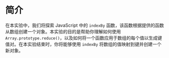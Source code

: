 # 简介

在本实验中，我们将探索 JavaScript 中的 `indexBy` 函数，该函数根据提供的函数从数组创建一个对象。本实验的目的是帮助你理解如何使用 `Array.prototype.reduce()`，以及如何将一个函数应用于数组的每个值以生成键值对。在本实验结束时，你将能够使用 `indexBy` 将数组的值映射到键并创建一个新对象。
